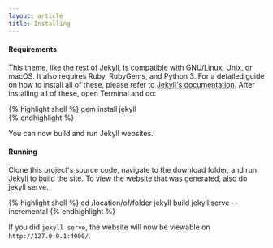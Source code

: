 ```yaml
---
layout: article
title: Installing
---
```


#### Requirements
This theme, like the rest of Jekyll, is compatible with GNU/Linux, Unix, or macOS.
It also requires Ruby, RubyGems, and Python 3. For a detailed guide on how to install
all of these, please refer to [Jekyll's documentation.](https://jekyllrb.com/docs/installation/)
After installing all of these, open Terminal and do:

{% highlight shell %}
gem install jekyll  
{% endhighlight %}

You can now build and run Jekyll websites.

#### Running
Clone this project's source code, navigate to the download folder, and run Jekyll to build the site.
To view the website that was generated, also do jekyll serve.

{% highlight shell %}
cd /location/of/folder
jekyll build
jekyll serve --incremental
{% endhighlight %}

If you did `jekyll serve`, the website will now be viewable on `http://127.0.0.1:4000/`.
